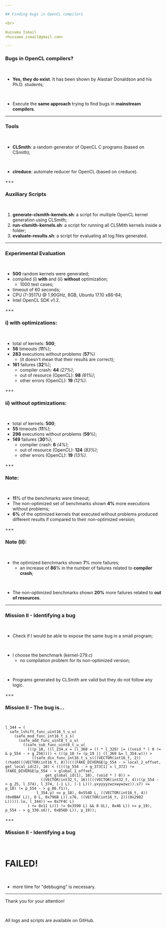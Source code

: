 ```yaml
---

## Finding bugs in OpenCL compilers

<br> 

Hussama Ismail 
<hussama.ismail@gmail.com>

---
```


### Bugs in OpenCL compilers? 

<br> 

* **Yes, they do exist**. It has been shown by Alastair Donaldson and his Ph.D. students;

<br> 

* Execute the **same approach** trying to find bugs in **mainstream compilers**.

---

### Tools 

<br> 

* **CLSmith**: a random generator of OpenCL C programs (based on CSmith); 

<br> 

* **clreduce**: automate reducer for OpenCL (based on creduce).

+++

### Auxiliary Scripts 

<br> 

1. **generate-clsmith-kernels.sh**: a script for multiple OpenCL kernel generation using CLSmith;
2. **run-clsmith-kernels.sh**: a script for running all CLSMith kernels inside a folder;
3. **evaluate-results.sh**: a script for evaluating all log files generated.

---

### Experimental Evaluation 

<br> 

* **500** random kernels were generated;
* compiled (i) **with** and (ii) **without** optimization;
  * 1000 test cases;
* timeout of 60 seconds;
* CPU i7-3517U @ 1.90GHz, 8GB, Ubuntu 17.10 x86-64;
* Intel OpenCL SDK v1.2.

+++

### i) with optimizations:

<br> 

* total of kernels: **500**;
* **56** timeouts (**11**%);
* **283** executions without problems (**57**%) 
  * (it doesn't mean that their results are correct);
* **161** failures (**32**%);
  * compiler crash: **44** *(27%)*;
  * out of resource (OpenCL): **98** *(61%)*;
  * other errors (OpenCL): **19** *(12%)*.
  
+++

### ii) without optimizations:

<br> 

* total of kernels: **500**;
* **55** timeouts (**11**%);
* **296** executions without problems (**59**%);
* **149** failures (**30**%);
  * compiler crash: **6** *(4%)*;
  * out of resource (OpenCL): **124** *(83%)*;
  * other errors (OpenCL): **19** *(13%)*.
  
+++

### Note:

<br> 

* **11**% of the benchmarks were timeout;
* The non-optimized set of benchmarks shown **4%** more executions without problems;
* **6%** of the optimized kernels that executed without problems produced different results if compared to their non-optimized version;

+++

### Note (II):

<br> 

* the optimized benchmarks shown **7**% more failures;
  * an increase of **86**% in the number of failures related to **compiler crash**;

<br>

* The non-optimized benchmarks shown **20%** more failures related to **out of resources**.

---

### Mission II - Identifying a bug

<br>

* Check if I would be able to expose the same bug in a small program;

<br>

* I choose the benchmark (kernel-279.c)
  * no compilation problem for its non-optimized version;

<br>

* Programs generated by CLSmith are valid but they do not follow any logic.

+++

### Mission II - The bug is...

<br>

```
l_344 = (
  safe_lshift_func_uint16_t_u_u(
    (safe_mod_func_int16_t_s_s(
      (safe_add_func_uint8_t_u_u(
        ((safe_sub_func_uint8_t_u_u(
          (((p_18, ((l_234.x = (l_368 = (( * l_329) |= ((void * ) 0 != & p_554 - > g_256)))) < (((p_18 != (p_19 || (l_369 &= l_354.w))) >
            ((safe_div_func_int16_t_s_s(((VECTOR(int16_t, 2))(rhadd(((VECTOR(int16_t, 8))((((FAKE_DIVERGE(p_554 - > local_2_offset, get_local_id(2), 10) < (((((p_554 - > g_373[1] = l_372) != (FAKE_DIVERGE(p_554 - > global_1_offset,
                  get_global_id(1), 10), (void * ) 0)) >
                ((VECTOR(int32_t, 16))(((VECTOR(int32_t, 4))((p_554 - > g_25, l_374), l_374, (-1 L), (-1 L))).yxyyyyzwzxwywzwz)).s7) <= p_18) != p_554 - > g_86.f1)),
              l_354.y) <= p_18), 0x554D L, ((VECTOR(int16_t, 4))(0x0BAF L)), 0 L, 0x796B L)).s76, ((VECTOR(int16_t, 2))(0x2982 L))))).lo, l_344)) == 0x7F4C L)
          ) <= 0x11 L))) != 0x3590 L) && 0 UL), 0x46 L)) >= p_19), p_554 - > g_330.s6)), 0xB56D L)), p_19));
```

+++

### Mission II - Identifying a bug

<br>

# FAILED!

<br>

* more time for "debbuging" is necessary.

---

Thank you for your attention!

<br>

All logs and scripts are available on GitHub.
